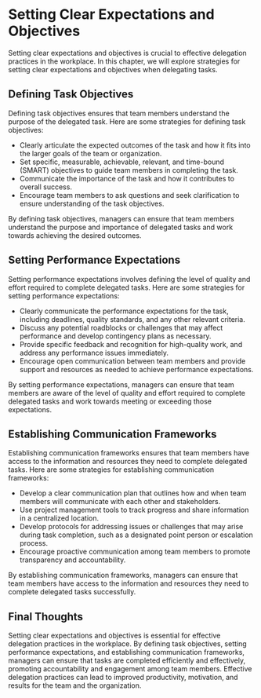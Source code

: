 Setting Clear Expectations and Objectives
==================================================================================

Setting clear expectations and objectives is crucial to effective delegation practices in the workplace. In this chapter, we will explore strategies for setting clear expectations and objectives when delegating tasks.

Defining Task Objectives
------------------------

Defining task objectives ensures that team members understand the purpose of the delegated task. Here are some strategies for defining task objectives:

* Clearly articulate the expected outcomes of the task and how it fits into the larger goals of the team or organization.
* Set specific, measurable, achievable, relevant, and time-bound (SMART) objectives to guide team members in completing the task.
* Communicate the importance of the task and how it contributes to overall success.
* Encourage team members to ask questions and seek clarification to ensure understanding of the task objectives.

By defining task objectives, managers can ensure that team members understand the purpose and importance of delegated tasks and work towards achieving the desired outcomes.

Setting Performance Expectations
--------------------------------

Setting performance expectations involves defining the level of quality and effort required to complete delegated tasks. Here are some strategies for setting performance expectations:

* Clearly communicate the performance expectations for the task, including deadlines, quality standards, and any other relevant criteria.
* Discuss any potential roadblocks or challenges that may affect performance and develop contingency plans as necessary.
* Provide specific feedback and recognition for high-quality work, and address any performance issues immediately.
* Encourage open communication between team members and provide support and resources as needed to achieve performance expectations.

By setting performance expectations, managers can ensure that team members are aware of the level of quality and effort required to complete delegated tasks and work towards meeting or exceeding those expectations.

Establishing Communication Frameworks
-------------------------------------

Establishing communication frameworks ensures that team members have access to the information and resources they need to complete delegated tasks. Here are some strategies for establishing communication frameworks:

* Develop a clear communication plan that outlines how and when team members will communicate with each other and stakeholders.
* Use project management tools to track progress and share information in a centralized location.
* Develop protocols for addressing issues or challenges that may arise during task completion, such as a designated point person or escalation process.
* Encourage proactive communication among team members to promote transparency and accountability.

By establishing communication frameworks, managers can ensure that team members have access to the information and resources they need to complete delegated tasks successfully.

Final Thoughts
--------------

Setting clear expectations and objectives is essential for effective delegation practices in the workplace. By defining task objectives, setting performance expectations, and establishing communication frameworks, managers can ensure that tasks are completed efficiently and effectively, promoting accountability and engagement among team members. Effective delegation practices can lead to improved productivity, motivation, and results for the team and the organization.
